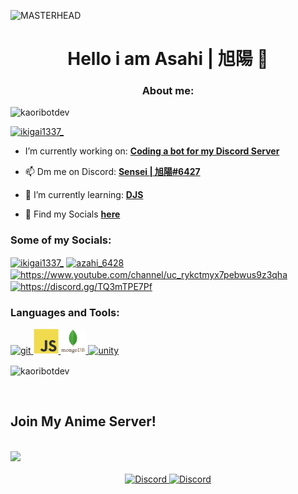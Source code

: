 ![MASTERHEAD](https://cdn.discordapp.com/attachments/956433668698689536/957053927818407996/yea.png)

<h1 align="center">Hello i am Asahi | 旭陽 👋</h1>
<h3 align="center">About me:</h3>

<p align="left"> <img src="https://komarev.com/ghpvc/?username=kaoribotdev&label=Profile%20views&color=0e75b6&style=flat" alt="kaoribotdev" /> </p>

<p align="left"> <a href="https://twitter.com/ikigai1337_" target="blank"><img src="https://img.shields.io/twitter/follow/ikigai1337_?logo=twitter&style=for-the-badge" alt="ikigai1337_" /></a> </p>

- I’m currently working on: **[Coding a bot for my Discord Server](https://discord.gg/TQ3mTPE7Pf)**

- 📫 Dm me on Discord: **[Sensei | 旭陽#6427](https://discordapp.com/users/569670023300382720)**

- 🌱 I’m currently learning: **[DJS](https://discord.js.org/)**

- 🔗 Find my Socials **[here](https://bio.link/ikigai)**

<h3 align="left">Some of my Socials:</h3>
<p align="left">
<a href="https://twitter.com/ikigai1337_" target="blank"><img align="center" src="https://raw.githubusercontent.com/rahuldkjain/github-profile-readme-generator/master/src/images/icons/Social/twitter.svg" alt="ikigai1337_" height="30" width="40" /></a>
<a href="https://instagram.com/azahi_6428" target="blank"><img align="center" src="https://raw.githubusercontent.com/rahuldkjain/github-profile-readme-generator/master/src/images/icons/Social/instagram.svg" alt="azahi_6428" height="30" width="40" /></a>
<a href="https://www.youtube.com/c/https://www.youtube.com/channel/uc_rykctmyx7pebwus9z3qha" target="blank"><img align="center" src="https://raw.githubusercontent.com/rahuldkjain/github-profile-readme-generator/master/src/images/icons/Social/youtube.svg" alt="https://www.youtube.com/channel/uc_rykctmyx7pebwus9z3qha" height="30" width="40" /></a>
<a href="https://discord.gg/https://discord.gg/TQ3mTPE7Pf" target="blank"><img align="center" src="https://raw.githubusercontent.com/rahuldkjain/github-profile-readme-generator/master/src/images/icons/Social/discord.svg" alt="https://discord.gg/TQ3mTPE7Pf" height="30" width="40" /></a>
</p>

<h3 align="left">Languages and Tools:</h3>
<p align="left"> <a href="https://git-scm.com/" target="_blank" rel="noreferrer"> <img src="https://www.vectorlogo.zone/logos/git-scm/git-scm-icon.svg" alt="git" width="40" height="40"/> </a> <a href="https://developer.mozilla.org/en-US/docs/Web/JavaScript" target="_blank" rel="noreferrer"> <img src="https://raw.githubusercontent.com/devicons/devicon/master/icons/javascript/javascript-original.svg" alt="javascript" width="40" height="40"/> </a> <a href="https://www.mongodb.com/" target="_blank" rel="noreferrer"> <img src="https://raw.githubusercontent.com/devicons/devicon/master/icons/mongodb/mongodb-original-wordmark.svg" alt="mongodb" width="40" height="40"/> </a> <a href="https://unity.com/" target="_blank" rel="noreferrer"> <img src="https://www.vectorlogo.zone/logos/unity3d/unity3d-icon.svg" alt="unity" width="40" height="40"/> </a> </p>

<p><img align="center" src="https://github-readme-stats.vercel.app/api/top-langs?username=kaoribotdev&show_icons=true&locale=en&layout=compact" alt="kaoribotdev" /></p>
<br>

## Join My Anime Server!

</br>
<a href=""><img src="https://invidget.switchblade.xyz/TQ3mTPE7Pf"/></a>
<br></br>
<div align="center">
<a href="https://discord.gg/TQ3mTPE7Pf">
    <img src="https://user-images.githubusercontent.com/59381835/92191514-d649ad80-ee18-11ea-9bc4-e95c7a122a99.png" alt="Discord" width="80"/>
  </a>
  <a href="https://www.youtube.com/channel/UC_rYKCtMYX7peBWUS9Z3QHA">
    <img src="https://user-images.githubusercontent.com/59381835/92191346-676c5480-ee18-11ea-8240-e416eb1a5b5d.png" alt="Discord" width="80"/>
  </a>
  </div>
